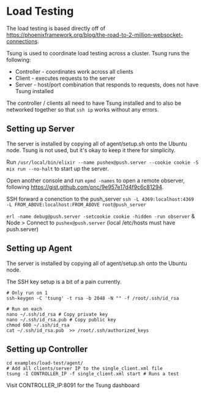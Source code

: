 # Load Testing

The load testing is based directly off of https://phoenixframework.org/blog/the-road-to-2-million-websocket-connections.

Tsung is used to coordinate load testing across a cluster. Tsung runs the following:

* Controller - coordinates work across all clients
* Client - executes requests to the server
* Server - host/port combination that responds to requests, does not have Tsung installed

The controller / clients all need to have Tsung installed and to also be networked together so that `ssh ip` works without any errors.

## Setting up Server

The server is installed by copying all of agent/setup.sh onto the Ubuntu node. Tsung is not used, but it's okay to keep it there for simplicity.

Run `/usr/local/bin/elixir --name pushex@push.server --cookie cookie -S mix run --no-halt` to start up the server.

Open another console and run `epmd -names` to open a remote observer, following https://gist.github.com/pnc/9e957e17d4f9c6c81294.

SSH forward a conenction to the push_server `ssh -L 4369:localhost:4369 -L FROM_ABOVE:localhost:FROM_ABOVE root@push_server`

`erl -name debug@push.server -setcookie cookie -hidden -run observer` & Node > Connect to `pushex@push.server` (local /etc/hosts must have push.server)

## Setting up Agent

The server is installed by copying all of agent/setup.sh onto the Ubuntu node.

The SSH key setup is a bit of a pain currently.

```
# Only run on 1
ssh-keygen -C 'tsung' -t rsa -b 2048 -N "" -f /root/.ssh/id_rsa

# Run on each
nano ~/.ssh/id_rsa # Copy private key
nano ~/.ssh/id_rsa.pub # Copy public key
chmod 600 ~/.ssh/id_rsa
cat ~/.ssh/id_rsa.pub  >> /root/.ssh/authorized_keys
```

## Setting up Controller

```
cd examples/load-test/agent/
# Add all clients/server IP to the single_client.xml file
tsung -I CONTROLLER_IP -f single_client.xml start # Runs a test
```

Visit CONTROLLER_IP:8091 for the Tsung dashboard
